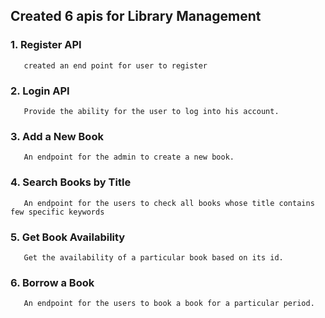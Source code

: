 ## Created 6 apis for Library Management

### 1. Register API
       created an end point for user to register

### 2. Login API
       Provide the ability for the user to log into his account.

### 3. Add a New Book
       An endpoint for the admin to create a new book.

### 4. Search Books by Title
       An endpoint for the users to check all books whose title contains few specific keywords

### 5. Get Book Availability
       Get the availability of a particular book based on its id.

### 6. Borrow a Book
       An endpoint for the users to book a book for a particular period.
